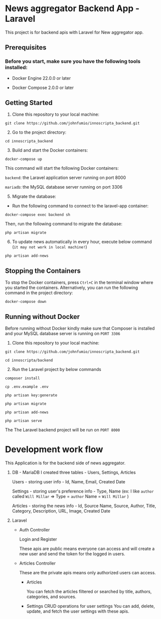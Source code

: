 # News aggregator Backend App - Laravel
This project is for backend apis with Laravel for New aggregator app.

## Prerequisites

### Before you start, make sure you have the following tools installed:

-   Docker Engine 22.0.0 or later

-   Docker Compose 2.0.0 or later

## Getting Started

1. Clone this repository to your local machine:

```
git clone https://github.com/johnfumio/innoscripta_backend.git
```

2. Go to the project directory:

```
cd innoscripta_backend
```

3. Build and start the Docker containers:

```
docker-compose up
```

This command will start the following Docker containers:<br>

`backend`: the Laravel application server running on port 8000<br>

`mariadb`: the MySQL database server running on port 3306<br>

5. Migrate the database:

-   Run the following command to connect to the laravel-app container:

```
docker-compose exec backend sh
```

Then, run the following command to migrate the database:

```
php artisan migrate
```

6. To update news automatically in every hour, execute below command (`it may not work in local machine!`)

```
php artisan add-news
```

## Stopping the Containers

To stop the Docker containers, press `Ctrl+C` in the terminal window where you started the containers. Alternatively, you can run the following command in the project directory:

```
docker-compose down
```

## Running without Docker

Before running without Docker kindly make sure that Composer is installed and your MySQL database server is running on `PORT 3306`

1. Clone this repository to your local machine:

```
git clone https://github.com/johnfumio/innoscripta_backend.git

cd innoscripta/backend
```

2. Run the Laravel project by below commands

```
composer install

cp .env.example .env

php artisan key:generate

php artisan migrate

php artisan add-news

php artisan serve
```

The The Laravel backend project will be run on `PORT 8000`


# Development work flow
This Application is for the backend side of news aggregator.
1. DB - MariaDB
    I created three tables - Users, Settings, Articles

    Users - storing user info - Id, Name, Email, Created Date

    Settings - storing user's preference info - Type, Name
        (ex: I like `author` called `Will Millar` => Type = `author` Name = `Will Millar` )

    Articles - storing the news info - Id, Source Name, Source, Author, Title, Category, Description, URL, Image, Created Date

2. Laravel
    - Auth Controller

        Login and Register

        These apis are public means everyone can access and will create a new user and send the token for the logged in users.

    - Articles Controller

        These are the private apis means only authorized users can access.

        - Articles

            You can fetch the articles filtered or searched by title, authors, categories, and sources.

        - Settings
            CRUD operations for user settings
            You can add, delete, update, and fetch the user settings with these apis.
